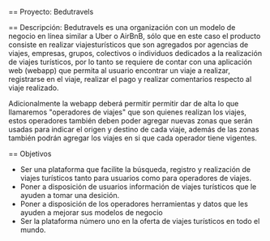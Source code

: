 == Proyecto: Bedutravels

== Descripción:
Bedutravels es una organización con un modelo de negocio en línea similar a Uber o AirBnB, sólo que en este caso el producto consiste en realizar viajesturísticos que son agregados por agencias de viajes, empresas, grupos, colectivos o individuos dedicados a la realización de viajes turísticos, por lo tanto se requiere de contar con una aplicación web (webapp) que permita al usuario encontrar un viaje a realizar, registrarse en el viaje, realizar el pago y realizar comentarios respecto al viaje realizado.

Adicionalmente la webapp deberá permitir permitir dar de alta lo que llamaremos "operadores de viajes" que son quienes realizan los viajes, estos operadores también deben poder agregar nuevas zonas que serán usadas para indicar el origen y destino de cada viaje, además de las zonas también podrán agregar los viajes en si que cada operador tiene vigentes.

== Objetivos
- Ser una plataforma que facilite la búsqueda, registro y realización de viajes turísticos tanto para usuarios como para operadores de viajes.
- Poner a disposición de usuarios información de viajes turísticos que le ayuden a tomar una desición.
- Poner a disposición de los operadores herramientas y datos que les ayuden a mejorar sus modelos de negocio
- Ser la plataforma número uno en la oferta de viajes turísticos en todo el mundo.

